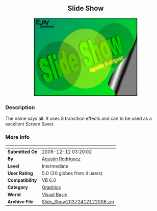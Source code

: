﻿<div align="center">

## Slide Show

<img src="PIC20061212312322778.jpg">
</div>

### Description

The name says all. It uses 8 transition effects and can to be used as a excellent Screen Saver.
 
### More Info
 


<span>             |<span>
---                |---
**Submitted On**   |2006-12-12 03:20:02
**By**             |[Agustin Rodriguez](https://github.com/Planet-Source-Code/PSCIndex/blob/master/ByAuthor/agustin-rodriguez.md)
**Level**          |Intermediate
**User Rating**    |5.0 (20 globes from 4 users)
**Compatibility**  |VB 6\.0
**Category**       |[Graphics](https://github.com/Planet-Source-Code/PSCIndex/blob/master/ByCategory/graphics__1-46.md)
**World**          |[Visual Basic](https://github.com/Planet-Source-Code/PSCIndex/blob/master/ByWorld/visual-basic.md)
**Archive File**   |[Slide\_Show20372412122006\.zip](https://github.com/Planet-Source-Code/agustin-rodriguez-slide-show__1-67358/archive/master.zip)








